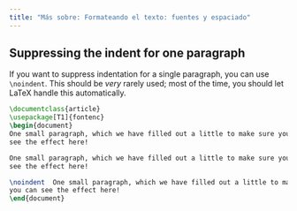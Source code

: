 ```yaml
---
title: "Más sobre: Formateando el texto: fuentes y espaciado"
---
```


## Suppressing the indent for one paragraph


If you want to suppress indentation for a single paragraph, you can use
`\noindent`.
This should be _very_ rarely used; most of the time, you should let LaTeX
handle this automatically.

```latex
\documentclass{article}
\usepackage[T1]{fontenc}
\begin{document}
One small paragraph, which we have filled out a little to make sure you can
see the effect here!

One small paragraph, which we have filled out a little to make sure you can
see the effect here!

\noindent  One small paragraph, which we have filled out a little to make sure
you can see the effect here!
\end{document}
```
